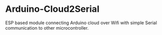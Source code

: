 # Arduino-Cloud2Serial
ESP based module connecting Arduino cloud over Wifi with simple Serial communication to other microcontroller. 
